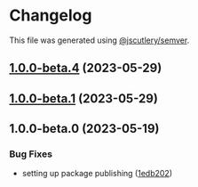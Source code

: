 # Changelog

This file was generated using [@jscutlery/semver](https://github.com/jscutlery/semver).

## [1.0.0-beta.4](https://github.com/rhinobase/raftyui/compare/alertdialog-1.0.0-beta.3...alertdialog-1.0.0-beta.4) (2023-05-29)

## [1.0.0-beta.1](https://github.com/rhinobase/raftyui/compare/alertdialog-1.0.0-beta.0...alertdialog-1.0.0-beta.1) (2023-05-29)

## 1.0.0-beta.0 (2023-05-19)

### Bug Fixes

- setting up package publishing ([1edb202](https://github.com/rhinobase/design-system/commit/1edb20248b82d035a7bd75008bb61cac89559fb5))

